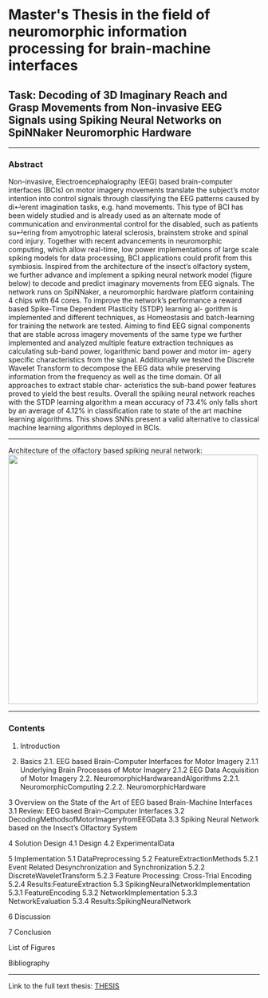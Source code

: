 Master's Thesis in the field of neuromorphic information processing for brain-machine interfaces
======================================

## Task: Decoding of 3D Imaginary Reach and Grasp Movements from Non-invasive EEG Signals using Spiking Neural Networks on SpiNNaker Neuromorphic Hardware

--------------------------
### Abstract

Non-invasive, Electroencephalography (EEG) based brain-computer interfaces (BCIs) on motor imagery movements translate the subject’s motor intention into control signals through classifying the EEG patterns caused by di↵erent imagination tasks, e.g. hand movements. This type of BCI has been widely studied and is already used as an alternate mode of communication and environmental control for the disabled, such as patients su↵ering from amyotrophic lateral sclerosis, brainstem stroke and spinal cord injury. Together with recent advancements in neuromorphic computing, which allow real-time, low power implementations of large scale spiking models for data processing, BCI applications could profit from this symbiosis.
Inspired from the architecture of the insect’s olfactory system, we further advance and implement a spiking neural network model (figure below) to decode and predict imaginary movements from EEG signals. The network runs on SpiNNaker, a neuromorphic hardware platform containing 4 chips with 64 cores. To improve the network’s performance a reward based Spike-Time Dependent Plasticity (STDP) learning al- gorithm is implemented and different techniques, as Homeostasis and batch-learning for training the network are tested.
Aiming to find EEG signal components that are stable across imagery movements of the same type we further implemented and analyzed multiple feature extraction techniques as calculating sub-band power, logarithmic band power and motor im- agery specific characteristics from the signal. Additionally we tested the Discrete Wavelet Transform to decompose the EEG data while preserving information from the frequency as well as the time domain. Of all approaches to extract stable char- acteristics the sub-band power features proved to yield the best results. Overall the spiking neural network reaches with the STDP learning algorithm a mean accuracy of 73.4% only falls short by an average of 4.12% in classification rate to state of the art machine learning algorithms. This shows SNNs present a valid alternative to classical machine learning algorithms deployed in BCIs.


--------------------------

Architecture of the olfactory based spiking neural network:
<img src="https://github.com/LeRyc/Master-Thesis-Brain-Machine-Interface/blob/master/readme_img/snn_architecture.png" width="500">


--------------------------

### Contents
1. Introduction

2. Basics
	2.1. EEG based Brain-Computer Interfaces for Motor Imagery
		2.1.1 Underlying Brain Processes of Motor Imagery
		2.1.2 EEG Data Acquisition of Motor Imagery
	2.2. NeuromorphicHardwareandAlgorithms
		2.2.1. NeuromorphicComputing
		2.2.2. NeuromorphicHardware

3 Overview on the State of the Art of EEG based Brain-Machine Interfaces
3.1 Review: EEG based Brain-Computer Interfaces
3.2 DecodingMethodsofMotorImageryfromEEGData
3.3 Spiking Neural Network based on the Insect’s Olfactory System

4 Solution Design
4.1 Design
4.2 ExperimentalData

5 Implementation
5.1 DataPreprocessing
5.2 FeatureExtractionMethods
5.2.1 Event Related Desynchronization and Synchronization 
5.2.2 DiscreteWaveletTransform
5.2.3 Feature Processing: Cross-Trial Encoding
5.2.4 Results:FeatureExtraction
5.3 SpikingNeuralNetworkImplementation
5.3.1 FeatureEncoding
5.3.2 NetworkImplementation
5.3.3 NetworkEvaluation
5.3.4 Results:SpikingNeuralNetwork

6 Discussion

7 Conclusion

List of Figures

Bibliography


--------------------------


Link to the full text thesis:
[THESIS](https://github.com/LeRyc/Master-Thesis-Brain-Machine-Interface/blob/master/Report_Final/Thesis.pdf)




